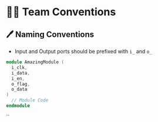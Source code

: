 # 👨‍🚒 Team Conventions

## 🖊️ Naming Conventions

- Input and Output ports should be prefixed with `i_` and `o_` 
```Verilog
module AmazingModule (
  i_clk,
  i_data,
  i_en,
  o_flag,
  o_data
) 
  // Module Code
endmodule
```
``

